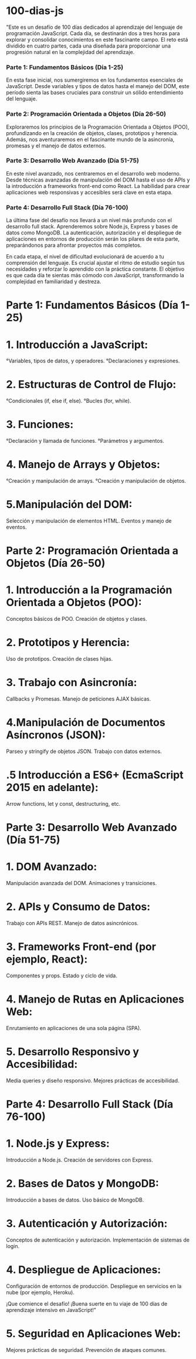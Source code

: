 # 100-dias-js
"Este es un desafío de 100 días dedicados al aprendizaje del lenguaje de programación JavaScript. Cada día, se destinarán dos a tres horas para explorar y consolidar conocimientos en este fascinante campo. El reto está dividido en cuatro partes, cada una diseñada para proporcionar una progresión natural en la complejidad del aprendizaje.

### Parte 1: Fundamentos Básicos (Día 1-25)
En esta fase inicial, nos sumergiremos en los fundamentos esenciales de JavaScript. Desde variables y tipos de datos hasta el manejo del DOM, este período sienta las bases cruciales para construir un sólido entendimiento del lenguaje.

### Parte 2: Programación Orientada a Objetos (Día 26-50)
Exploraremos los principios de la Programación Orientada a Objetos (POO), profundizando en la creación de objetos, clases, prototipos y herencia. Además, nos aventuraremos en el fascinante mundo de la asincronía, promesas y el manejo de datos externos.

### Parte 3: Desarrollo Web Avanzado (Día 51-75)
En este nivel avanzado, nos centraremos en el desarrollo web moderno. Desde técnicas avanzadas de manipulación del DOM hasta el uso de APIs y la introducción a frameworks front-end como React. La habilidad para crear aplicaciones web responsivas y accesibles será clave en esta etapa.

### Parte 4: Desarrollo Full Stack (Día 76-100)
La última fase del desafío nos llevará a un nivel más profundo con el desarrollo full stack. Aprenderemos sobre Node.js, Express y bases de datos como MongoDB. La autenticación, autorización y el despliegue de aplicaciones en entornos de producción serán los pilares de esta parte, preparándonos para afrontar proyectos más completos.

En cada etapa, el nivel de dificultad evolucionará de acuerdo a tu comprensión del lenguaje. Es crucial ajustar el ritmo de estudio según tus necesidades y reforzar lo aprendido con la práctica constante. El objetivo es que cada día te sientas más cómodo con JavaScript, transformando la complejidad en familiaridad y destreza.



# Parte 1: Fundamentos Básicos (Día 1-25)

# 1. Introducción a JavaScript:
°Variables, tipos de datos, y operadores.
°Declaraciones y expresiones.

# 2. Estructuras de Control de Flujo:
°Condicionales (if, else if, else).
°Bucles (for, while).

# 3. Funciones:
°Declaración y llamada de funciones.
°Parámetros y argumentos.

# 4. Manejo de Arrays y Objetos:
°Creación y manipulación de arrays.
°Creación y manipulación de objetos.

# 5.Manipulación del DOM:
Selección y manipulación de elementos HTML.
Eventos y manejo de eventos.

# Parte 2: Programación Orientada a Objetos (Día 26-50)

# 1. Introducción a la Programación Orientada a Objetos (POO):
Conceptos básicos de POO.
Creación de objetos y clases.

# 2. Prototipos y Herencia:
Uso de prototipos.
Creación de clases hijas.

# 3. Trabajo con Asincronía:
Callbacks y Promesas.
Manejo de peticiones AJAX básicas.

# 4.Manipulación de Documentos Asíncronos (JSON):
Parseo y stringify de objetos JSON.
Trabajo con datos externos.

# .5 Introducción a ES6+ (EcmaScript 2015 en adelante):
Arrow functions, let y const, destructuring, etc.

# Parte 3: Desarrollo Web Avanzado (Día 51-75)

# 1. DOM Avanzado:
Manipulación avanzada del DOM.
Animaciones y transiciones.

# 2. APIs y Consumo de Datos:
Trabajo con APIs REST.
Manejo de datos asincrónicos.

# 3. Frameworks Front-end (por ejemplo, React):
Componentes y props.
Estado y ciclo de vida.

# 4. Manejo de Rutas en Aplicaciones Web:
Enrutamiento en aplicaciones de una sola página (SPA).

# 5. Desarrollo Responsivo y Accesibilidad:
Media queries y diseño responsivo.
Mejores prácticas de accesibilidad.

# Parte 4: Desarrollo Full Stack (Día 76-100)

# 1. Node.js y Express:
Introducción a Node.js.
Creación de servidores con Express.

# 2. Bases de Datos y MongoDB:
Introducción a bases de datos.
Uso básico de MongoDB.

# 3. Autenticación y Autorización:
Conceptos de autenticación y autorización.
Implementación de sistemas de login.

# 4. Despliegue de Aplicaciones:
Configuración de entornos de producción.
Despliegue en servicios en la nube (por ejemplo, Heroku).

¡Que comience el desafío!  ¡Buena suerte en tu viaje de 100 días de aprendizaje intensivo en JavaScript!"

# 5. Seguridad en Aplicaciones Web:
Mejores prácticas de seguridad.
Prevención de ataques comunes.
